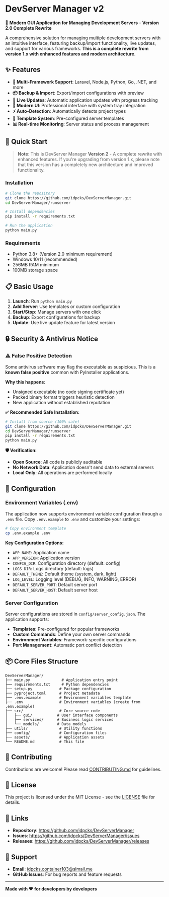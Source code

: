# DevServer Manager v2

🚀 **Modern GUI Application for Managing Development Servers** - **Version 2.0 Complete Rewrite**

A comprehensive solution for managing multiple development servers with an intuitive interface, featuring backup/import functionality, live updates, and support for various frameworks. **This is a complete rewrite from version 1.x with enhanced features and modern architecture.**

## ✨ Features

- **🎯 Multi-Framework Support**: Laravel, Node.js, Python, Go, .NET, and more
- **📦 Backup & Import**: Export/import configurations with preview
- **🚀 Live Updates**: Automatic application updates with progress tracking
- **🎨 Modern UI**: Professional interface with system tray integration
- **⚡ Auto-Detection**: Automatically detects project types
- **🔧 Template System**: Pre-configured server templates
- **📊 Real-time Monitoring**: Server status and process management

## 🚀 Quick Start

> **Note**: This is DevServer Manager **Version 2** - A complete rewrite with enhanced features. If you're upgrading from version 1.x, please note that this version has a completely new architecture and improved functionality.

### Installation

```bash
# Clone the repository
git clone https://github.com/idpcks/DevServerManager.git
cd DevServerManager/runserver

# Install dependencies
pip install -r requirements.txt

# Run the application
python main.py
```

### Requirements

- Python 3.8+ (Version 2.0 minimum requirement)
- Windows 10/11 (recommended)
- 256MB RAM minimum
- 100MB storage space

## 📋 Basic Usage

1. **Launch**: Run `python main.py`
2. **Add Server**: Use templates or custom configuration
3. **Start/Stop**: Manage servers with one click
4. **Backup**: Export configurations for backup
5. **Update**: Use live update feature for latest version

## 🔒 Security & Antivirus Notice

### ⚠️ False Positive Detection
Some antivirus software may flag the executable as suspicious. This is a **known false positive** common with PyInstaller applications.

**Why this happens:**
- Unsigned executable (no code signing certificate yet)
- Packed binary format triggers heuristic detection
- New application without established reputation

**✅ Recommended Safe Installation:**
```bash
# Install from source (100% safe)
git clone https://github.com/idpcks/DevServerManager.git
cd DevServerManager/runserver
pip install -r requirements.txt
python main.py
```

**🛡️ Verification:**
- **Open Source**: All code is publicly auditable
- **No Network Data**: Application doesn't send data to external servers
- **Local Only**: All operations are performed locally

## 🔧 Configuration

### Environment Variables (.env)

The application now supports environment variable configuration through a `.env` file. Copy `.env.example` to `.env` and customize your settings:

```bash
# Copy environment template
cp .env.example .env
```

**Key Configuration Options:**
- `APP_NAME`: Application name
- `APP_VERSION`: Application version
- `CONFIG_DIR`: Configuration directory (default: config)
- `LOGS_DIR`: Logs directory (default: logs)
- `DEFAULT_THEME`: Default theme (system, dark, light)
- `LOG_LEVEL`: Logging level (DEBUG, INFO, WARNING, ERROR)
- `DEFAULT_SERVER_PORT`: Default server port
- `DEFAULT_SERVER_HOST`: Default server host

### Server Configuration

Server configurations are stored in `config/server_config.json`. The application supports:

- **Templates**: Pre-configured for popular frameworks
- **Custom Commands**: Define your own server commands
- **Environment Variables**: Framework-specific configurations
- **Port Management**: Automatic port conflict detection

## 📦 Core Files Structure

```
DevServerManager/
├── main.py              # Application entry point
├── requirements.txt     # Python dependencies
├── setup.py            # Package configuration
├── pyproject.toml      # Project metadata
├── .env.example        # Environment variables template
├── .env                # Environment variables (create from .env.example)
├── src/                # Core source code
│   ├── gui/           # User interface components
│   ├── services/      # Business logic services
│   └── models/        # Data models
├── utils/              # Utility functions
├── config/             # Configuration files
├── assets/             # Application assets
└── README.md           # This file
```

## 🤝 Contributing

Contributions are welcome! Please read [CONTRIBUTING.md](CONTRIBUTING.md) for guidelines.

## 📄 License

This project is licensed under the MIT License - see the [LICENSE](LICENSE) file for details.

## 🔗 Links

- **Repository**: https://github.com/idpcks/DevServerManager
- **Issues**: https://github.com/idpcks/DevServerManager/issues
- **Releases**: https://github.com/idpcks/DevServerManager/releases

## 📧 Support

- **Email**: idpcks.container103@slmail.me
- **GitHub Issues**: For bug reports and feature requests

---

**Made with ❤️ for developers by developers**